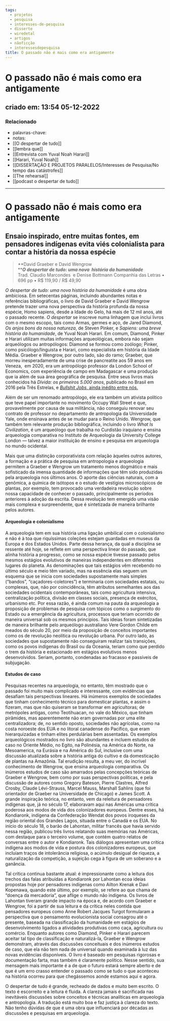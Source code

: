 ```yaml
---
tags:
  - projetos
  - pesquisa
  - interesses-de-pesquisa
  - disserte
  - wiredetal
  - artigos
  - nãoficção
  - interessesdepesquisa
title: O passado não é mais como era antigamente
---
```

# O passado não é mais como era antigamente
## criado em: 13:54 05-12-2022

### Relacionado
- palavras-chave: 
- notas: 
- [[O despertar de tudo]]
- [[lembra que]]
- [[Entrevista com Yuval Noah Harari]]
- [[Harari, Yuval Noah]]
- [[DISSERTAÇÃO E PROJETOS PARALELOS/Interesses de Pesquisa/No tempo das catástrofes]]
- [[The rehearsal]]
- [[podcast o despertar de tudo]]
---
# O passado não é mais como era antigamente

## Ensaio inspirado, entre muitas fontes, em pensadores indígenas evita viés colonialista para contar a história da nossa espécie

>**David Graeber e David Wengrow  
****_O despertar de tudo: uma nova  história da humanidade_**  
Trad. Claudio Marcondes  e Denise Bottmann
Companhia das Letras • 696 pp • R$ 119,90 / R$ 49,90

_O despertar de tudo: uma nova história da humanidade_ é uma obra ambiciosa. Em setecentas páginas, incluindo abundantes notas e referências bibliográficas, o livro de David Graeber e David Wengrow pretende trazer uma nova perspectiva da história profunda da nossa espécie, Homo sapiens, desde a Idade do Gelo, há mais de 12 mil anos, até o passado recente. _O despertar_ se inscreve numa linhagem que inclui livros com o mesmo escopo, tais como Armas, germes e aço, de Jared Diamond, _Os anjos bons da nossa natureza_, de Steven Pinker, e _Sapiens: uma breve história da humanidade_, de Yuval Noah Harari. Em comum, Diamond, Pinker e Harari utilizam muitas informações arqueológicas, embora não sejam arqueólogos ou antropólogos: Diamond se formou como zoólogo; Pinker, como psicólogo/linguista e Harari, como especialista em história da Idade Média.
Graeber e Wengrow, por outro lado, são do ramo; Graeber, que morreu inesperadamente de uma crise de pancreatite aos 59 anos em Veneza,  em 2020, era um antropólogo professor da London School of Economics, com experiência de campo em Madagascar e uma produção que ia além de sua área geográfica de pesquisa. Entre seus livros mais conhecidos há _Dívida: os primeiros 5.000 anos_, publicado no Brasil em 2016 pela Três Estrelas, e [_Bullshit Jobs_, ainda inédito entre nós.](https://quatrocincoum.folha.uol.com.br/br/resenhas/desigualdades/a-vida-nao-e-util) 

Além de ser um renomado antropólogo, ele era também um ativista político que teve papel importante no movimento Occupy Wall Street e que, provavelmente por causa de sua militância, não conseguiu renovar seu contrato de professor no departamento de antropologia da Universidade Yale, onde ensinava antes de se mudar para o Reino Unido. Wengrow, que também tem relevante produção bibliográfica, incluindo o livro _What Is Civilization_, é um arqueólogo que trabalha no Curdistão iraquiano e ensina arqueologia comparativa no Instituto de Arqueologia da University College London — talvez a maior instituição de ensino e pesquisa em arqueologia no mundo ocidental.

Mais que uma distinção corporativista com relação àqueles outros autores, a formação e a prática de pesquisa em antropologia e arqueologia permitem a Graeber e Wengrow um tratamento menos dogmático e mais sofisticado da imensa quantidade de informações que têm sido produzidas pela arqueologia nos últimos anos. O aporte das ciências naturais, com a genômica, a química de isótopos e o estudo de vestígios microscópicos de plantas, por exemplo, tem provocado uma verdadeira revolução sobre nossa capacidade de conhecer o passado, principalmente os períodos anteriores à adoção da escrita. Dessa revolução tem emergido uma visão mais complexa e surpreendente, que é sintetizada de maneira brilhante pelos autores. 

#### Arqueologia e colonialismo

A arqueologia tem em sua história uma ligação umbilical com o colonialismo e não é à toa que riquíssimas coleções estejam guardadas em museus da Europa e dos Estados Unidos. Parte dessa herança, da qual a disciplina se ressente até hoje, se reflete em uma perspectiva linear do passado, que alinha história a progresso, como se nossa espécie tivesse passado pelos mesmos estágios evolutivos de maneiras independentes em diferentes lugares do planeta. As denominações que tais estágios vêm recebendo no último século e meio têm variado, mas na essência elas seguem um esquema que se inicia com sociedades supostamente mais simples (“bandos”, “caçadores-coletores”) e terminaria com sociedades estatais, ou complexas, que, não por coincidência, têm atributos semelhantes aos das sociedades ocidentais contemporâneas, tais como agricultura intensiva, centralização política, divisão em classes sociais, presença de exércitos, urbanismo etc.
Por essa razão, é ainda comum na pauta da arqueologia a proposição de problemas de pesquisa com tópicos como o surgimento do Estado ou a emergência da agricultura, processos que teriam ocorrido de maneira universal sob os mesmos princípios. Tais ideias foram sintetizadas de maneira brilhante pelo arqueólogo australiano Vere Gordon Childe em meados do século 20, por meio da proposição de conceitos importantes como os de revolução neolítica ou revolução urbana. Por outro lado, as sociedades que supostamente não conseguiram realizar tais transições, como os povos indígenas do Brasil ou da Oceania, teriam como que perdido o trem da história e estacionado em estágios evolutivos menos desenvolvidos. Seriam, portanto, condenadas ao fracasso e passíveis de subjugação.

#### Estudos de caso

Pesquisas recentes na arqueologia, no entanto, têm mostrado que o passado foi muito mais complicado e interessante, com evidências que desafiam tais perspectivas lineares. Há inúmeros exemplos de sociedades que tinham conhecimento técnico para domesticar plantas, e assim o fizeram, mas que não quiseram se transformar em agricultoras; de metrópoles antigas, como Teotihuacan, no vale do México, que tinham pirâmides, mas aparentemente não eram governadas por uma elite centralizadora; de, no sentido oposto, sociedades não agrícolas, como na costa noroeste dos EUA e no litoral canadense do Pacífico, que eram hierarquizadas e tinham elites perdulárias bem assentadas. Os exemplos arqueológicos mostrados no livro são abundantes e incluem estudos de caso no Oriente Médio, no Egito, na Polinésia, na América do Norte, na Mesoamerica, na Eurásia e na América do Sul, inclusive com uma discussão atualizada sobre a história antiga do cultivo e da domesticação de plantas na Amazônia. Tal erudição resulta, a meu ver, do incrível conhecimento de Wengrow, que ensina arqueologia comparativa.
Os inúmeros estudos de caso são amarrados pelas concepções teóricas de Graeber e Wengrow, bem como por suas perspectivas políticas, e pela discussão de autores como Gregory Bateson, Pierre Clastres, Alfred Crosby, Claude Lévi-Strauss, Marcel Mauss, Marshall Sahlins (que foi orientador de Graeber na Universidade de Chicago) e James Scott. A grande inspiração teórica, no entanto, vem da releitura de pensadores indígenas que, já no século 17, elaboravam aqui nas Américas uma crítica poderosa aos modos de vida dos colonizadores europeus. Dentre esses, há Kondiaronk, indígena da Confederação Wendat dos povos iroqueses da região oriental dos Grandes Lagos, situada entre o Canadá e os EUA.
No início do século 18, o barão de Lahontan, militar francês que havia servido nessa região, publicou três livros relatando suas memórias nas Américas, com destaque para o terceiro volume, que contém quatro relatos de conversas entre o autor e Kondiaronk. Tais diálogos apresentam uma crítica indígena aos modos de vida e postura dos colonizadores europeus, que incluíam traços de intolerância religiosa, o acúmulo desigual de riqueza, a naturalização da competição, a sujeição cega à figura de um soberano e a ganância. 

Tal crítica continua bastante atual: é impressionante como a leitura dos trechos das falas atribuídas a Kondiaronk por Lahontan ecoa ideias propostas hoje por pensadores indígenas como Ailton Krenak e Davi Kopenawa, quando este último, por exemplo, se refere ao que chama de “doença da mercadoria”, que aflige o mundo não indígena. Os livros de Lahontan tiveram grande impacto na época e, de acordo com Graeber e Wengrow, foi a partir de sua leitura e da crítica neles contida que pensadores europeus como Anne Robert Jacques Turgot formularam a perspectiva que o pensamento evolucionista social consagrou até o presente, baseada na classificação da humanidade em estágios de desenvolvimento ligados a atividades produtivas como caça, agricultura ou comércio.
Enquanto autores como Diamond, Pinker e Harari parecem aceitar tal tipo de classificação e naturalizá-la, Graeber e Wengrow demonstram, através das discussões conceituais e dos inúmeros estudos de caso, que ela não tem nada de universal quando examinada à luz das novas evidências disponíveis. O livro é baseado em pesquisas rigorosas e documentação farta, mas também é claramente político. Nesse sentido, sua mensagem mais importante é a de que o futuro estará sempre aberto e de que é um erro crasso entender o passado como se tudo o que aconteceu na história ocorreu para que chegássemos aonde estamos aqui e agora. 

O despertar de tudo é grande, recheado de dados e muito bem escrito. O texto é escorreito e a leitura é fluida. A clareza jamais é sacrificada nas inevitáveis discussões sobre conceitos e técnicas analíticas em arqueologia e antropologia. A tradução está muito boa e faz justiça à clareza do texto. Não tenho dúvidas de que é uma obra que influenciará por décadas as discussões e pesquisas em arqueologia.